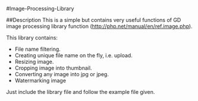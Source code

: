 #Image-Processing-Library 

##Description 
This is a simple but contains very useful functions of GD image processing library function (http://php.net/manual/en/ref.image.php).

This library contains:
*	File name filtering.
*	Creating unique file name on the fly, i.e. upload.
*	Resizing image.
*	Cropping image into thumbnail.
*	Converting any image into jpg or jpeg.
*	Watermarking image

Just include the library file and follow the example file given.
